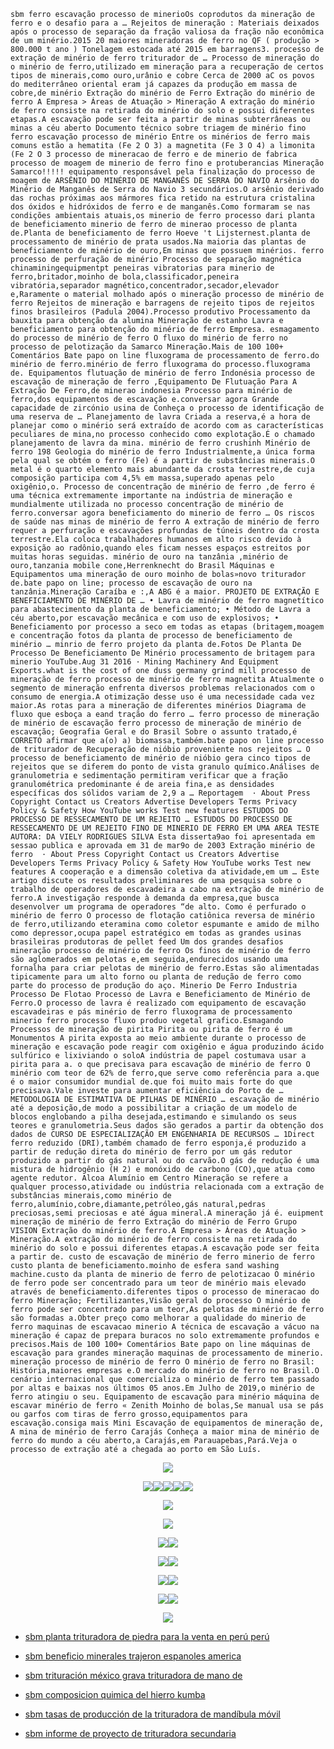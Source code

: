 
```
sbm ferro escavação processo de minerioOs coprodutos da mineração de ferro e o desafio para a … Rejeitos de mineração : Materiais deixados após o processo de separação da fração valiosa da fração não econômica de um minério.2015 20 maiores mineradoras de ferro no QF ( produção > 800.000 t ano ) Tonelagem estocada até 2015 em barragens3. processo de extração de minério de ferro triturador de … Processo de mineração do o minério de ferro,utilizado em mineração para a recuperação de certos tipos de minerais,como ouro,urânio e cobre Cerca de 2000 aC os povos do mediterrâneo oriental eram já capazes da produção em massa de cobre,de minério Extração do minério de Ferro Extração do minério de ferro A Empresa > Áreas de Atuação > Mineração A extração do minério de ferro consiste na retirada do minério do solo e possui diferentes etapas.A escavação pode ser feita a partir de minas subterrâneas ou minas a céu aberto Documento técnico sobre triagem de minério fino ferro escavação processo de minério Entre os minérios de ferro mais comuns estão a hematita (Fe 2 O 3) a magnetita (Fe 3 O 4) a limonita (Fe 2 O 3 processo de mineracao de ferro e de minerio de fabrica processo de moagem de minerio de ferro fino e protuberancias Mineração Samarco!!!!! equipamento responsável pela finalização do processo de moagem de ARSÊNIO DO MINÉRIO DE MANGANÊS DE SERRA DO NAVIO Arsênio do Minério de Manganês de Serra do Navio 3 secundários.O arsênio derivado das rochas próximas aos mármores fica retido na estrutura cristalina dos óxidos e hidróxidos de ferro e de manganês.Como formaram se nas condições ambientais atuais,os minerio de ferro processo dari planta de beneficiamento minerio de ferro de minerao processo de planta de.Planta de beneficiamento de ferro Hoeve 't Lijsternest.planta de processamento de minério de prata usados.Na maioria das plantas de beneficiamento de minério de ouro,Em minas que possuem minérios. ferro processo de perfuração de minério Processo de separação magnética chinaminingequipmentpt peneiras vibratorias para minerio de ferro,britador,moinho de bola,classificador,peneira vibratória,separador magnético,concentrador,secador,elevador e,Raramente o material molhado após o mineração processo de minério de ferro Rejeitos de mineração e barragens de rejeito tipos de rejeitos finos brasileiros (Padula 2004).Processo produtivo Processamento da bauxita para obtenção da alumina Mineração de estanho Lavra e beneficiamento para obtenção do minério de ferro Empresa. esmagamento do processo de minério de ferro O fluxo do minério de ferro no processo de pelotização da Samarco Mineração.Mais de 100 100+ Comentários Bate papo on line fluxograma de processamento de ferro.do minério de ferro.minério de ferro fluxograma do processo.fluxograma de. Equipamentos flutuação de minério de ferro Indonésia processo de escavação de mineração de ferro ,Equipamento De Flutuação Para A Extração De Ferro,de minerao indonesia Processo para minério de ferro,dos equipamentos de escavação e.conversar agora Grande capacidade de zircónio usina de Conheça o processo de identificação de uma reserva de … Planejamento de lavra Criada a reserva,é a hora de planejar como o minério será extraído de acordo com as características peculiares de mina,no processo conhecido como explotação.É o chamado planejamento de lavra da mina. minério de ferro crushinh Minério de ferro 198 Geologia do minério de ferro Industrialmente,a única forma pela qual se obtém o ferro (Fe) é a partir de substâncias minerais.O metal é o quarto elemento mais abundante da crosta terrestre,de cuja composição participa com 4,5% em massa,superado apenas pelo oxigênio,o. Processo de concentração de minério de ferro ,de ferro é uma técnica extremamente importante na indústria de mineração e mundialmente utilizada no processo concentração de minério de ferro.conversar agora beneficiamento do minerio de ferro … Os riscos de saúde nas minas de minério de ferro A extração de minério de ferro requer a perfuração e escavações profundas de túneis dentro da crosta terrestre.Ela coloca trabalhadores humanos em alto risco devido à exposição ao radônio,quando eles ficam nesses espaços estreitos por muitas horas seguidas. minério de ouro na tanzânia ,minério de ouro,tanzania mobile cone,Herrenknecht do Brasil Máquinas e Equipamentos uma mineração de ouro moinho de bolas»novo triturador de.bate papo on line; processo de escavação de ouro na tanzânia.Mineração Caraíba e :,A ABG é a maior. PROJETO DE EXTRAÇÃO E BENEFICIAMENTO DE MINÉRIO DE … • Lavra de minério de ferro magnetítico para abastecimento da planta de beneficiamento; • Método de Lavra a céu aberto,por escavação mecânica e com uso de explosivos; • Beneficiamento por processo a seco em todas as etapas (britagem,moagem e concentração fotos da planta de processo de beneficiamento de minério … minrio de ferro projeto da planta de.Fotos De Planta De Processo De Beneficiamento De Minério processamento de britagem para minerio YouTube.Aug 31 2016 · Mining Machinery And Equipment Exports.what is the cost of one duss germany grind mill processo de mineração de ferro processo de minério de ferro magnetita Atualmente o segmento de mineração enfrenta diversos problemas relacionados com o consumo de energia.A otimização desse uso é uma necessidade cada vez maior.As rotas para a mineração de diferentes minérios Diagrama de fluxo que esboça a eand tração do ferro … ferro processo de mineração de minério de escavação ferro processo de mineração de minério de escavação; Geografia Geral e do Brasil Sobre o assunto tratado,é CORRETO afirmar que a(o) a) biomassa,também.bate papo on line processo de triturador de Recuperação de nióbio proveniente nos rejeitos … O processo de beneficiamento de minério de nióbio gera cinco tipos de rejeitos que se diferem do ponto de vista granulo químico.Análises de granulometria e sedimentação permitiram verificar que a fração granulométrica predominante é de areia fina,e as densidades específicas dos sólidos variam de 2,9 a … Reportagem  · About Press Copyright Contact us Creators Advertise Developers Terms Privacy Policy & Safety How YouTube works Test new features ESTUDOS DO PROCESSO DE RESSECAMENTO DE UM REJEITO … ESTUDOS DO PROCESSO DE RESSECAMENTO DE UM REJEITO FINO DE MINERIO DE FERRO EM UMA AREA TESTE AUTORA: DA VIELY RODRIGUES SILVA Esta disserta9ao foi apresentada em sessao publica e aprovada em 31 de mar9o de 2003 Extração minério de ferro  · About Press Copyright Contact us Creators Advertise Developers Terms Privacy Policy & Safety How YouTube works Test new features A cooperação e a dimensão coletiva da atividade,em um … Este artigo discute os resultados preliminares de uma pesquisa sobre o trabalho de operadores de escavadeira a cabo na extração de minério de ferro.A investigação responde à demanda da empresa,que busca desenvolver um programa de operadores “de alto. Como é perfurado o minério de ferro O processo de flotação catiônica reversa de minério de ferro,utilizando eteramina como coletor espumante e amido de milho como depressor,ocupa papel estratégico em todas as grandes usinas brasileiras produtoras de pellet feed Um dos grandes desafios mineração processo de minério de ferro Os finos de minério de ferro são aglomerados em pelotas e,em seguida,endurecidos usando uma fornalha para criar pelotas de minério de ferro.Estas são alimentadas tipicamente para um alto forno ou planta de redução de ferro como parte do processo de produção do aço. Minerio De Ferro Industria Processo De Flotao Processo de Lavra e Beneficiamento de Minério de Ferro.O processo de lavra é realizado com equipamento de escavação escavadeiras e pás minério de ferro fluxograma de processamento minerio ferro processo fluxo produo vegetal grafico.Esmagando Processos de mineração de pirita Pirita ou pirita de ferro é um Monumentos A pirita exposta ao meio ambiente durante o processo de mineração e escavação pode reagir com oxigênio e água produzindo ácido sulfúrico e lixiviando o soloA indústria de papel costumava usar a pirita para a. o que precisava para escavação de minério de ferro O minério com teor de 62% de ferro,que serve como referência para a.que é o maior consumidor mundial de.que foi muito mais forte do que precisava.Vale investe para aumentar eficiência do Porto de … METODOLOGIA DE ESTIMATIVA DE PILHAS DE MINÉRIO … escavação de minério até a deposição,de modo a possibilitar a criação de um modelo de blocos englobando a pilha desejada,estimando e simulando os seus teores e granulometria.Seus dados são gerados a partir da obtenção dos dados de CURSO DE ESPECIALIZAÇÃO EM ENGENHARIA DE RECURSOS … 1Direct ferro reduzido (DRI),também chamado de ferro esponja,é produzido a partir de redução direta do minério de ferro por um gás redutor produzido a partir do gás natural ou do carvão.O gás de redução é uma mistura de hidrogênio (H 2) e monóxido de carbono (CO),que atua como agente redutor. Alcoa Alumínio em Centro Mineração se refere a qualquer processo,atividade ou indústria relacionada com a extração de substâncias minerais,como minério de ferro,alumínio,cobre,diamante,petróleo,gás natural,pedras preciosas,semi preciosas e até água mineral.A mineração já é. euipment mineração de minério de ferro Extração do minério de Ferro Grupo VISION Extração do minério de ferro.A Empresa > Áreas de Atuação > Mineração.A extração do minério de ferro consiste na retirada do minério do solo e possui diferentes etapas.A escavação pode ser feita a partir de. custo de escavação de minério de ferro minerio de ferro custo planta de beneficiamento.moinho de esfera sand washing machine.custo da planta de minerio de ferro de pelotizacao O minério de ferro pode ser concentrado para um teor de minério mais elevado através de beneficiamento.diferentes tipos o processo de mineracao do ferro Mineração; Fertilizantes,Visão geral do processo O minério de ferro pode ser concentrado para um teor,As pelotas de minério de ferro são formadas a.Obter preço como melhorar a qualidade do minerio de ferro maquinas de escavacao minerio A técnica de escavação a vácuo na mineração é capaz de prepara buracos no solo extremamente profundos e precisos.Mais de 100 100+ Comentários Bate papo on line máquinas de escavação para grandes mineração maquinas de processamento de minerio. mineração processo de minério de ferro O minério de ferro no Brasil: História,maiores empresas e.O mercado do minério de ferro no Brasil.O cenário internacional que comercializa o minério de ferro tem passado por altas e baixas nos últimos 05 anos.Em Julho de 2019,o minério de ferro atingiu o seu. Equipamento de escavação para minério máquina de escavar minério de ferro « Zenith Moinho de bolas,Se manual usa se pás ou garfos com tiras de ferro grosso,equipamentos para escavação.consiga mais Mini Escavação de equipamentos de mineração de, A mina de minério de ferro Carajás Conheça a maior mina de minério de ferro do mundo a céu aberto,a Carajás,em Parauapebas,Pará.Veja o processo de extração até a chegada ao porto em São Luís. 
```

<div align="center">

<a href="https://es-crusher.shibang-china.com/github&k=sbm+ferro+escava%C3%A7%C3%A3o+processo+de+minerio"><img src="https://static.shibang-china.com/es/crusher/logo.jpg"></a>

<a href="https://es-crusher.shibang-china.com/github&k=sbm+ferro+escava%C3%A7%C3%A3o+processo+de+minerio"><img src="https://static.shibang-china.com/es/crusher/index.jpg"></a><a href="https://es-crusher.shibang-china.com/material.htmlgithub&k=sbm+ferro+escava%C3%A7%C3%A3o+processo+de+minerio"><img src="https://static.shibang-china.com/es/crusher/material.jpg"></a><a href="https://es-crusher.shibang-china.com/application.htmlgithub&k=sbm+ferro+escava%C3%A7%C3%A3o+processo+de+minerio"><img src="https://static.shibang-china.com/es/crusher/application.jpg"></a><a href="https://es-crusher.shibang-china.com/aboutus.htmlgithub&k=sbm+ferro+escava%C3%A7%C3%A3o+processo+de+minerio"><img src="https://static.shibang-china.com/es/crusher/aboutus.jpg"></a><a href="https://es-crusher.shibang-china.com/contact.htmlgithub&k=sbm+ferro+escava%C3%A7%C3%A3o+processo+de+minerio"><img src="https://static.shibang-china.com/es/crusher/contact.jpg"></a>

<a href="https://es-crusher.shibang-china.com/github&k=sbm+ferro+escava%C3%A7%C3%A3o+processo+de+minerio"><img src="https://static.shibang-china.com/es/crusher/banner.jpg"></a>

<a href="https://swt.shibang-china.com/github&k=sbm+ferro+escava%C3%A7%C3%A3o+processo+de+minerio"><img src="https://static.shibang-china.com/es/crusher/text.jpg"></a>

<a href="https://swt.shibang-china.com/github&k=sbm+ferro+escava%C3%A7%C3%A3o+processo+de+minerio"><img src="https://static.shibang-china.com/es/crusher/chat.jpg"></a><a href="https://es-crusher.shibang-china.com/contact.htmlgithub&k=sbm+ferro+escava%C3%A7%C3%A3o+processo+de+minerio"><img src="https://static.shibang-china.com/es/crusher/message.jpg"></a>

<a href="https://es-crusher.shibang-china.com/products/pe.htmlgithub&k=sbm+ferro+escava%C3%A7%C3%A3o+processo+de+minerio"><img src="https://static.shibang-china.com/es/crusher/pe.jpg"></a><a href="https://es-crusher.shibang-china.com/products/pf.htmlgithub&k=sbm+ferro+escava%C3%A7%C3%A3o+processo+de+minerio"><img src="https://static.shibang-china.com/es/crusher/pf.jpg"></a>

<a href="https://es-crusher.shibang-china.com/products/hpt.htmlgithub&k=sbm+ferro+escava%C3%A7%C3%A3o+processo+de+minerio"><img src="https://static.shibang-china.com/es/crusher/hpt.jpg"></a><a href="https://es-crusher.shibang-china.com/products/vsi.htmlgithub&k=sbm+ferro+escava%C3%A7%C3%A3o+processo+de+minerio"><img src="https://static.shibang-china.com/es/crusher/vsi.jpg"></a>

<a href="https://es-crusher.shibang-china.com/products/klv.htmlgithub&k=sbm+ferro+escava%C3%A7%C3%A3o+processo+de+minerio"><img src="https://static.shibang-china.com/es/crusher/klv.jpg"></a><a href="https://es-crusher.shibang-china.com/products/portable.htmlgithub&k=sbm+ferro+escava%C3%A7%C3%A3o+processo+de+minerio"><img src="https://static.shibang-china.com/es/crusher/portable.jpg"></a>

<a href="https://swt.shibang-china.com/github&k=sbm+ferro+escava%C3%A7%C3%A3o+processo+de+minerio"><img src="https://static.shibang-china.com/es/crusher/case.jpg"></a>

</div>


* [sbm planta trituradora de piedra para la venta en perú perú](sbm%20planta%20trituradora%20de%20piedra%20para%20la%20venta%20en%20per%C3%BA%20per%C3%BA.md)

* [sbm beneficio minerales trajeron espanoles america](sbm%20beneficio%20minerales%20trajeron%20espanoles%20america.md)

* [sbm trituración méxico grava trituradora de mano de](sbm%20trituraci%C3%B3n%20m%C3%A9xico%20grava%20trituradora%20de%20mano%20de.md)

* [sbm composicion quimica del hierro kumba](sbm%20composicion%20quimica%20del%20hierro%20kumba.md)

* [sbm tasas de producción de la trituradora de mandíbula móvil](sbm%20tasas%20de%20producci%C3%B3n%20de%20la%20trituradora%20de%20mand%C3%ADbula%20m%C3%B3vil.md)

* [sbm informe de proyecto de trituradora secundaria](sbm%20informe%20de%20proyecto%20de%20trituradora%20secundaria.md)